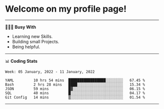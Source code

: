 # Welcome on my profile page!
<!-- print(("dralla"[::-1]+"s").capitalize()) -->

---
👨🏻‍💻 **Busy With**
* Learning new Skills.
* Building small Projects.
* Being helpful.

---
📊 **Coding Stats**
<!--START_SECTION:waka-->
```text
Week: 05 January, 2022 - 11 January, 2022

YAML         10 hrs 54 mins  █████████████████░░░░░░░░   67.45 % 
Bash         2 hrs 28 mins   ████░░░░░░░░░░░░░░░░░░░░░   15.34 % 
JSON         59 mins         █▓░░░░░░░░░░░░░░░░░░░░░░░   06.15 % 
SQL          40 mins         █░░░░░░░░░░░░░░░░░░░░░░░░   04.17 % 
Git Config   14 mins         ▒░░░░░░░░░░░░░░░░░░░░░░░░   01.54 % 
```
<!--END_SECTION:waka-->
---
